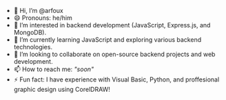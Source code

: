 - 👋 Hi, I’m @arfoux
- 😄 Pronouns: he/him
- 👀 I’m interested in backend development (JavaScript, Express.js, and MongoDB).
- 🌱 I’m currently learning JavaScript and exploring various backend technologies.
- 💞️ I’m looking to collaborate on open-source backend projects and web development.
- 📫 How to reach me: <i>"soon"</i>
- ⚡ Fun fact: I have experience with Visual Basic, Python,  and proffesional graphic design using CorelDRAW!

<!---
arfoux/arfoux is a ✨ special ✨ repository because its `README.md` (this file) appears on your GitHub profile.
You can click the Preview link to take a look at your changes.
--->
